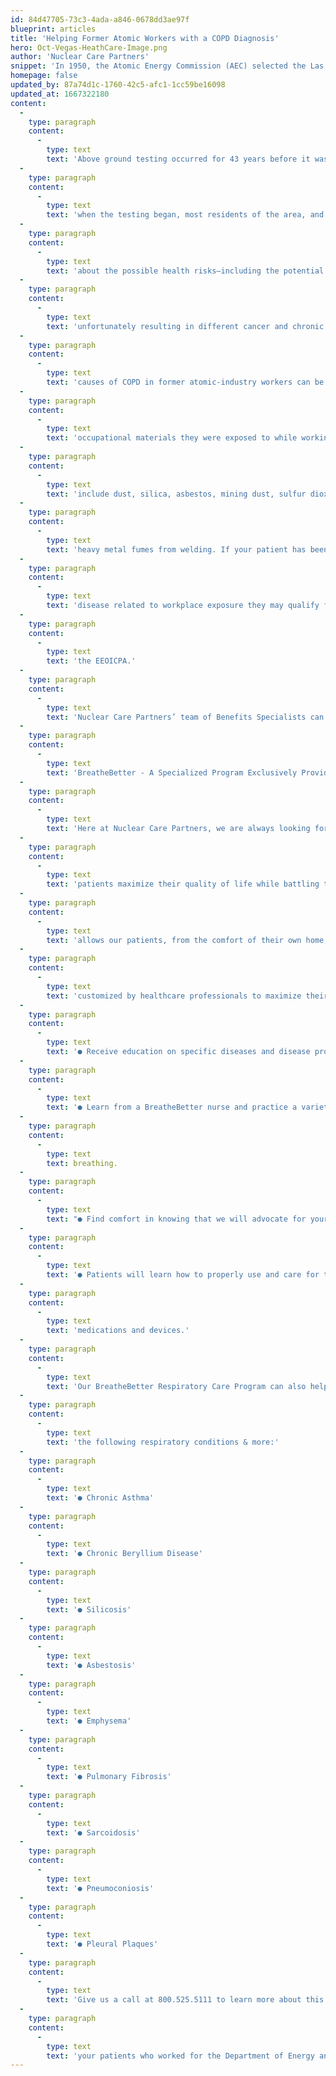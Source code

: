 ```yaml
---
id: 84d47705-73c3-4ada-a846-0678dd3ae97f
blueprint: articles
title: 'Helping Former Atomic Workers with a COPD Diagnosis'
hero: Oct-Vegas-HeathCare-Image.png
author: 'Nuclear Care Partners'
snippet: 'In 1950, the Atomic Energy Commission (AEC) selected the Las Vegas Bombing and Gunnery Range to develop and test its nuclear weapons. In December of 1950, President Harry Truman approved the establishment of nearly 700 square miles of the Range as the Nevada Proving Ground, later renamed to the Nevada Test Site in 1955.'
homepage: false
updated_by: 87a74d1c-1760-42c5-afc1-1cc59be16098
updated_at: 1667322180
content:
  -
    type: paragraph
    content:
      -
        type: text
        text: 'Above ground testing occurred for 43 years before it was moved to underground tunnels. However,'
  -
    type: paragraph
    content:
      -
        type: text
        text: 'when the testing began, most residents of the area, and even those working at the site, did not know'
  -
    type: paragraph
    content:
      -
        type: text
        text: 'about the possible health risks—including the potential for wind currents to cause radioactive fallout,'
  -
    type: paragraph
    content:
      -
        type: text
        text: 'unfortunately resulting in different cancer and chronic illness diagnosis, including COPD. Many'
  -
    type: paragraph
    content:
      -
        type: text
        text: 'causes of COPD in former atomic-industry workers can be attributed to their work history and the'
  -
    type: paragraph
    content:
      -
        type: text
        text: 'occupational materials they were exposed to while working in DOE facilities. Common hazards'
  -
    type: paragraph
    content:
      -
        type: text
        text: 'include dust, silica, asbestos, mining dust, sulfur dioxide fumes, cadmium fumes, as well as other'
  -
    type: paragraph
    content:
      -
        type: text
        text: 'heavy metal fumes from welding. If your patient has been diagnosed with COPD or another lung'
  -
    type: paragraph
    content:
      -
        type: text
        text: 'disease related to workplace exposure they may qualify for financial and medical benefits through'
  -
    type: paragraph
    content:
      -
        type: text
        text: 'the EEOICPA.'
  -
    type: paragraph
    content:
      -
        type: text
        text: 'Nuclear Care Partners’ team of Benefits Specialists can help you determine if they may qualify.'
  -
    type: paragraph
    content:
      -
        type: text
        text: 'BreatheBetter - A Specialized Program Exclusively Provided by Nuclear Care Partners'
  -
    type: paragraph
    content:
      -
        type: text
        text: 'Here at Nuclear Care Partners, we are always looking for new and inventive ways to help our'
  -
    type: paragraph
    content:
      -
        type: text
        text: 'patients maximize their quality of life while battling their COPD diagnosis. Our BreathBetter Program'
  -
    type: paragraph
    content:
      -
        type: text
        text: 'allows our patients, from the comfort of their own home, to work on simple breathing exercises'
  -
    type: paragraph
    content:
      -
        type: text
        text: 'customized by healthcare professionals to maximize their lung function and lung health.'
  -
    type: paragraph
    content:
      -
        type: text
        text: '● Receive education on specific diseases and disease processes.'
  -
    type: paragraph
    content:
      -
        type: text
        text: '● Learn from a BreatheBetter nurse and practice a variety of lung exercises to help with'
  -
    type: paragraph
    content:
      -
        type: text
        text: breathing.
  -
    type: paragraph
    content:
      -
        type: text
        text: "● Find comfort in knowing that we will advocate for your patient's lung health needs"
  -
    type: paragraph
    content:
      -
        type: text
        text: '● Patients will learn how to properly use and care for their inhalers, concentrators, and other'
  -
    type: paragraph
    content:
      -
        type: text
        text: 'medications and devices.'
  -
    type: paragraph
    content:
      -
        type: text
        text: 'Our BreatheBetter Respiratory Care Program can also help former atomic workers battling any of'
  -
    type: paragraph
    content:
      -
        type: text
        text: 'the following respiratory conditions & more:'
  -
    type: paragraph
    content:
      -
        type: text
        text: '● Chronic Asthma'
  -
    type: paragraph
    content:
      -
        type: text
        text: '● Chronic Beryllium Disease'
  -
    type: paragraph
    content:
      -
        type: text
        text: '● Silicosis'
  -
    type: paragraph
    content:
      -
        type: text
        text: '● Asbestosis'
  -
    type: paragraph
    content:
      -
        type: text
        text: '● Emphysema'
  -
    type: paragraph
    content:
      -
        type: text
        text: '● Pulmonary Fibrosis'
  -
    type: paragraph
    content:
      -
        type: text
        text: '● Sarcoidosis'
  -
    type: paragraph
    content:
      -
        type: text
        text: '● Pneumoconiosis'
  -
    type: paragraph
    content:
      -
        type: text
        text: '● Pleural Plaques'
  -
    type: paragraph
    content:
      -
        type: text
        text: 'Give us a call at 800.525.5111 to learn more about this respiratory program and how it may benefit'
  -
    type: paragraph
    content:
      -
        type: text
        text: 'your patients who worked for the Department of Energy and are battling a respiratory illness.'
---
```


